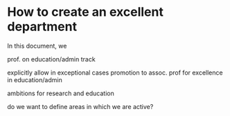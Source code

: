 How to create an excellent department
=====================================

In this document, we 

prof. on education/admin track

explicitly allow in exceptional cases promotion to assoc. prof for excellence in education/admin

ambitions for research and education

do we want to define areas in which we are active?


